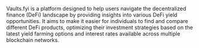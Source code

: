 Vaults.fyi is a platform designed to help users navigate the decentralized finance (DeFi) landscape by providing insights into various DeFi yield opportunities. It aims to make it easier for individuals to find and compare different DeFi products, optimizing their investment strategies based on the latest yield farming options and interest rates available across multiple blockchain networks.
